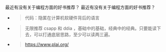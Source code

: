 
最近有没有关于编程方面的好书推荐？ 最近有没有关于编程方面的好书推荐？
- > 代码：隐匿在计算机软硬件背后的语言
- > 无限推荐 csapp 和 ddia ，基础中的基础，经典中的经典。只要能读下去，可以打通底层思路，至少可以读两三遍。
- > https://www.plai.org/
